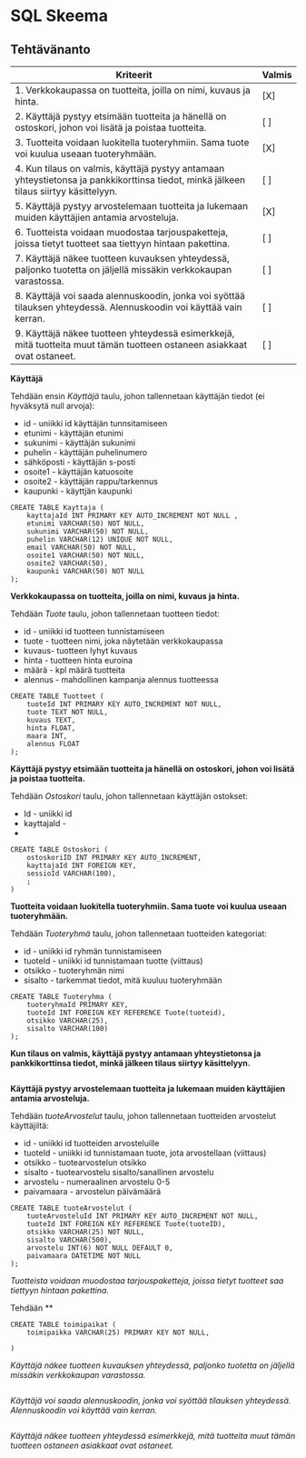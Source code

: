 # SQL Skeema


## Tehtävänanto

| Kriteerit | Valmis |
|-----------|--------|
| 1. Verkkokaupassa on tuotteita, joilla on nimi, kuvaus ja hinta. | [X] |
| 2. Käyttäjä pystyy etsimään tuotteita ja hänellä on ostoskori, johon voi lisätä ja poistaa tuotteita. | [ ] |
| 3. Tuotteita voidaan luokitella tuoteryhmiin. Sama tuote voi kuulua useaan tuoteryhmään. | [X] |
| 4. Kun tilaus on valmis, käyttäjä pystyy antamaan yhteystietonsa ja pankkikorttinsa tiedot, minkä jälkeen tilaus siirtyy käsittelyyn. | [ ] |
| 5. Käyttäjä pystyy arvostelemaan tuotteita ja lukemaan muiden käyttäjien antamia arvosteluja. | [X] |
| 6. Tuotteista voidaan muodostaa tarjouspaketteja, joissa tietyt tuotteet saa tiettyyn hintaan pakettina. | [ ] |
| 7. Käyttäjä näkee tuotteen kuvauksen yhteydessä, paljonko tuotetta on jäljellä missäkin verkkokaupan varastossa. | [ ] |
| 8. Käyttäjä voi saada alennuskoodin, jonka voi syöttää tilauksen yhteydessä. Alennuskoodin voi käyttää vain kerran. | [ ] |
| 9. Käyttäjä näkee tuotteen yhteydessä esimerkkejä, mitä tuotteita muut tämän tuotteen ostaneen asiakkaat ovat ostaneet. | [ ] |


**Käyttäjä**

Tehdään ensin *Käyttäjä* taulu, johon tallennetaan käyttäjän tiedot (ei hyväksytä null arvoja):
- id - uniikki id käyttäjän tunnsitamiseen
- etunimi - käyttäjän etunimi
- sukunimi - käyttäjän sukunimi
- puhelin - käyttäjän puhelinumero
- sähköposti - käyttäjän s-posti
- osoite1 - käyttäjän katuosoite
- osoite2 - käyttäjän rappu/tarkennus
- kaupunki - käyttjän kaupunki 

```
CREATE TABLE Kayttaja (
    kayttajaId INT PRIMARY KEY AUTO_INCREMENT NOT NULL ,
    etunimi VARCHAR(50) NOT NULL,
    sukunimi VARCHAR(50) NOT NULL,
    puhelin VARCHAR(12) UNIQUE NOT NULL,
    email VARCHAR(50) NOT NULL,
    osoite1 VARCHAR(50) NOT NULL,
    osoite2 VARCHAR(50),
    kaupunki VARCHAR(50) NOT NULL
);
```

**Verkkokaupassa on tuotteita, joilla on nimi, kuvaus ja hinta.**

Tehdään *Tuote* taulu, johon tallennetaan tuotteen tiedot:
- id - uniikki id tuotteen tunnistamiseen
- tuote - tuotteen nimi, joka näytetään verkkokaupassa
- kuvaus- tuotteen lyhyt kuvaus
- hinta - tuotteen hinta euroina
- määrä - kpl määrä tuotteita
- alennus - mahdollinen kampanja alennus tuotteessa

```
CREATE TABLE Tuotteet (
    tuoteId INT PRIMARY KEY AUTO_INCREMENT NOT NULL,
    tuote TEXT NOT NULL,
    kuvaus TEXT,
    hinta FLOAT,
    maara INT,
    alennus FLOAT
);
```

**Käyttäjä pystyy etsimään tuotteita ja hänellä on ostoskori, johon voi lisätä ja poistaa tuotteita.**

Tehdään *Ostoskori* taulu, johon tallennetaan käyttäjän ostokset:
- Id - uniikki id 
- kayttajaId - 
- 

```
CREATE TABLE Ostoskori (
    ostoskoriID INT PRIMARY KEY AUTO_INCREMENT,
    kayttajaId INT FOREIGN KEY,
    sessioId VARCHAR(100),
    ;
)
```

**Tuotteita voidaan luokitella tuoteryhmiin. Sama tuote voi kuulua useaan tuoteryhmään.**

Tehdään *Tuoteryhmä* taulu, johon tallennetaan tuotteiden kategoriat:
- id - uniikki id ryhmän tunnistamiseen
- tuoteId - uniikki id tunnistamaan tuotte (viittaus)
- otsikko - tuoteryhmän nimi
- sisalto - tarkemmat tiedot, mitä kuuluu tuoteryhmään

```
CREATE TABLE Tuoteryhma (
    tuoteryhmaId PRIMARY KEY,
    tuoteId INT FOREIGN KEY REFERENCE Tuote(tuoteid),
    otsikko VARCHAR(25),
    sisalto VARCHAR(100)
);
```

**Kun tilaus on valmis, käyttäjä pystyy antamaan yhteystietonsa ja pankkikorttinsa tiedot, minkä jälkeen tilaus siirtyy käsittelyyn.**
```

```

**Käyttäjä pystyy arvostelemaan tuotteita ja lukemaan muiden käyttäjien antamia arvosteluja.**

Tehdään *tuoteArvostelut* taulu, johon tallennetaan tuotteiden arvostelut käyttäjiltä:
- id - uniikki id tuotteiden arvosteluille
- tuoteId - uniikki id tunnistamaan tuote, jota arvostellaan (viittaus)
- otsikko - tuotearvostelun otsikko
- sisalto - tuotearvostelu sisalto/sanallinen arvostelu
- arvostelu - numeraalinen arvostelu 0-5
- paivamaara - arvostelun päivämäärä

```
CREATE TABLE tuoteArvostelut (
    tuoteArvosteluId INT PRIMARY KEY AUTO_INCREMENT NOT NULL,
    tuoteId INT FOREIGN KEY REFERENCE Tuote(tuoteID),
    otsikko VARCHAR(25) NOT NULL,
    sisalto VARCHAR(500),
    arvostelu INT(6) NOT NULL DEFAULT 0,
    paivamaara DATETIME NOT NULL
);
```

*Tuotteista voidaan muodostaa tarjouspaketteja, joissa tietyt tuotteet saa tiettyyn hintaan pakettina.*

Tehdään **

```
CREATE TABLE toimipaikat (
    toimipaikka VARCHAR(25) PRIMARY KEY NOT NULL,

)
```

*Käyttäjä näkee tuotteen kuvauksen yhteydessä, paljonko tuotetta on jäljellä missäkin verkkokaupan varastossa.*
```

```

*Käyttäjä voi saada alennuskoodin, jonka voi syöttää tilauksen yhteydessä. Alennuskoodin voi käyttää vain kerran.*
```

```

*Käyttäjä näkee tuotteen yhteydessä esimerkkejä, mitä tuotteita muut tämän tuotteen ostaneen asiakkaat ovat ostaneet.*
```

```